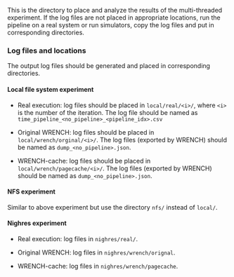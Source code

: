 This is the directory to place and analyze the results of the multi-threaded experiment. 
If the log files are not placed in appropriate locations, run the pipeline on a real system or run simulators, 
copy the log files and put in corresponding directories.

### Log files and locations
The output log files should be generated and placed in corresponding directories.

#### Local file system experiment

- Real execution: log files should be placed in `local/real/<i>/`, where `<i>` is the number 
of the iteration. 
The log file should be named as `time_pipeline_<no_pipeline>_<pipeline_idx>.csv`

- Original WRENCH: log files should be placed in `local/wrench/orginal/<i>/`. 
The log files (exported by WRENCH) should be named as `dump_<no_pipeline>.json`.

- WRENCH-cache: log files should be placed in `local/wrench/pagecache/<i>/`. 
The log files (exported by WRENCH) should be named as `dump_<no_pipeline>.json`.

#### NFS experiment

Similar to above experiment but use the directory `nfs/` instead of `local/`.

#### Nighres experiment

- Real execution: log files in `nighres/real/`.

- Original WRENCH: log files in `nighres/wrench/orignal`. 

- WRENCH-cache: log files in `nighres/wrench/pagecache`.